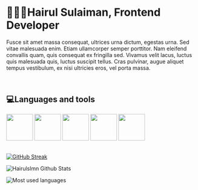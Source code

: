 <h1>👨🏽‍💻Hairul Sulaiman, Frontend Developer</h1>

<p align:center>
    Fusce sit amet massa consequat, ultrices urna dictum, egestas urna. Sed vitae malesuada enim. Etiam ullamcorper semper porttitor. Nam eleifend convallis quam, quis consequat ex fringilla sed. Vivamus velit lacus, luctus quis malesuada quis, luctus suscipit tellus. Cras pulvinar, augue aliquet tempus vestibulum, ex nisi ultricies eros, vel porta massa.
</p>
<br>
<h2>💻Languages and tools</h2>
<img src="https://cdn.jsdelivr.net/gh/devicons/devicon/icons/html5/html5-original.svg" width=70/>
<img src="https://cdn.jsdelivr.net/gh/devicons/devicon/icons/css3/css3-original.svg" width=70/>
<img src="https://cdn.jsdelivr.net/gh/devicons/devicon/icons/tailwindcss/tailwindcss-plain.svg" width=70/>
<img src="https://cdn.jsdelivr.net/gh/devicons/devicon/icons/react/react-original.svg" width=70/>
<img src="https://cdn.jsdelivr.net/gh/devicons/devicon/icons/git/git-original.svg" width=70/>

<br>
<br>

[![GitHub Streak](https://streak-stats.demolab.com/?user=Hrlslmn&theme=highcontrast)](https://git.io/streak-stats)

![Hairulslmn Github Stats](https://github-readme-stats.vercel.app/api?username=Hrlslmn&count_private=true&show_icons=true&theme=highcontrast&border_radius=20)

![Most used languages](https://github-readme-stats.vercel.app/api/top-langs/?username=Hrlslmn&layout=compact&show_icons=true&theme=highcontrast&border_radius=20)
